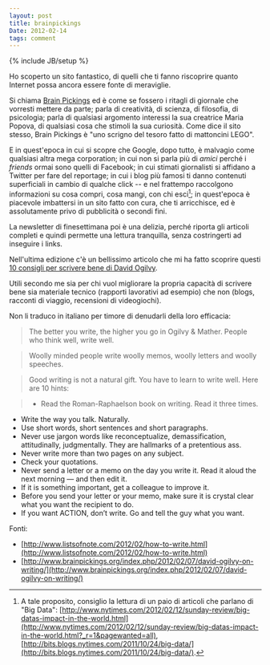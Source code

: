 ```yaml
---
layout: post
title: brainpickings
Date: 2012-02-14
tags: comment
---
```

{% include JB/setup %} 

Ho scoperto un sito fantastico, di quelli che ti fanno riscoprire quanto Internet possa ancora essere fonte di meraviglie.

Si chiama [Brain Pickings](http://www.brainpickings.org) ed è come se fossero i ritagli di giornale che vorresti mettere da parte; parla di creatività, di scienza, di filosofia, di psicologia; parla di qualsiasi argomento interessi la sua creatrice Maria Popova, di qualsiasi cosa che stimoli la sua curiosità. Come dice il sito stesso, Brain Pickings è "uno scrigno del tesoro fatto di mattoncini LEGO".

E in quest'epoca in cui si scopre che Google, dopo tutto, è malvagio come qualsiasi altra mega corporation; in cui non si parla più di *amici* perché i *friends* ormai sono quelli di Facebook; in cui stimati giornalisti si affidano a Twitter per fare del reportage; in cui i blog più famosi ti danno contenuti superficiali in cambio di qualche click -- e nel frattempo raccolgono informazioni su cosa compri, cosa mangi, con chi esci[^nota]; in quest'epoca è piacevole imbattersi in un sito fatto con cura, che ti arricchisce, ed è assolutamente privo di pubblicità o secondi fini. 

La newsletter di finesettimana poi è una delizia, perché riporta gli articoli completi e quindi permette una lettura tranquilla, senza costringerti ad inseguire i links.

Nell'ultima edizione c'è un bellissimo articolo che mi ha fatto scoprire questi [10 consigli per scrivere bene di David Ogilvy](http://www.brainpickings.org/index.php/2012/02/07/david-ogilvy-on-writing/). 

Utili secondo me sia per chi vuol migliorare la propria capacità di scrivere bene sia materiale tecnico (rapporti lavorativi ad esempio) che non (blogs, racconti di viaggio, recensioni di videogiochi).

Non li traduco in italiano per timore di denudarli della loro efficacia:

> The better you write, the higher you go in Ogilvy & Mather. People who think well, write well.

>Woolly minded people write woolly memos, woolly letters and woolly speeches.

>Good writing is not a natural gift. You have to learn to write well. Here are 10 hints:

> * Read the Roman-Raphaelson book on writing. Read it three times.
 * Write the way you talk. Naturally.
 * Use short words, short sentences and short paragraphs.
 * Never use jargon words like reconceptualize, demassification, attitudinally, judgmentally. They are hallmarks of a pretentious ass.
 * Never write more than two pages on any subject.
 * Check your quotations.
 * Never send a letter or a memo on the day you write it. Read it aloud the next morning — and then edit it.
  * If it is something important, get a colleague to improve it.
  * Before you send your letter or your memo, make sure it is crystal clear what you want the recipient to do.
  * If you want ACTION, don’t write. Go and tell the guy what you want.


Fonti:

* [http://www.listsofnote.com/2012/02/how-to-write.html](http://www.listsofnote.com/2012/02/how-to-write.html)
* [http://www.brainpickings.org/index.php/2012/02/07/david-ogilvy-on-writing/](http://www.brainpickings.org/index.php/2012/02/07/david-ogilvy-on-writing/)

[^nota]: A tale proposito, consiglio la lettura di un paio di articoli che parlano di "Big Data": [http://www.nytimes.com/2012/02/12/sunday-review/big-datas-impact-in-the-world.html](http://www.nytimes.com/2012/02/12/sunday-review/big-datas-impact-in-the-world.html?_r=1&pagewanted=all),  [http://bits.blogs.nytimes.com/2011/10/24/big-data/](http://bits.blogs.nytimes.com/2011/10/24/big-data/).
